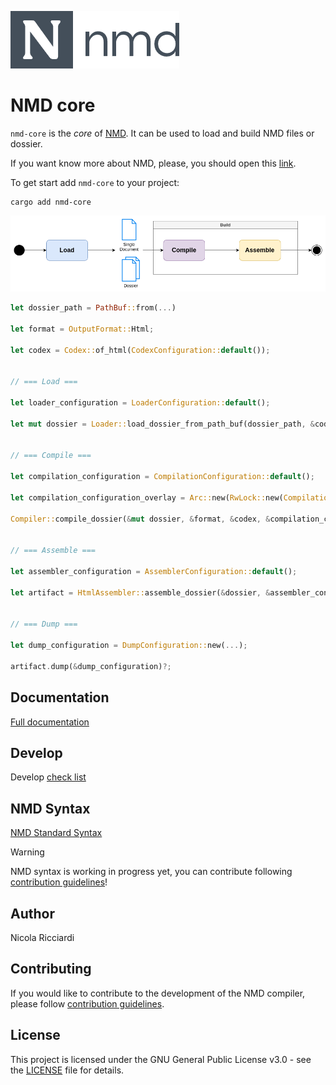 ![Logo](images/logo.png)

# NMD core

`nmd-core` is the *core* of [NMD](https://github.com/nricciardi/nmd). It can be used to load and build NMD files or dossier.

If you want know more about NMD, please, you should open this [link](https://github.com/nricciardi/nmd).

To get start add `nmd-core` to your project:

```shell
cargo add nmd-core
```

![](images/nmd-lifecycle.png)

```rust
let dossier_path = PathBuf::from(...)

let format = OutputFormat::Html;

let codex = Codex::of_html(CodexConfiguration::default());


// === Load ===

let loader_configuration = LoaderConfiguration::default();

let mut dossier = Loader::load_dossier_from_path_buf(dossier_path, &codex, &loader_configuration)?;


// === Compile ===

let compilation_configuration = CompilationConfiguration::default();

let compilation_configuration_overlay = Arc::new(RwLock::new(CompilationConfigurationOverLay::default()));

Compiler::compile_dossier(&mut dossier, &format, &codex, &compilation_configuration, compilation_configuration_overlay)?;


// === Assemble ===

let assembler_configuration = AssemblerConfiguration::default();

let artifact = HtmlAssembler::assemble_dossier(&dossier, &assembler_configuration)?;


// === Dump === 

let dump_configuration = DumpConfiguration::new(...);

artifact.dump(&dump_configuration)?;
```

## Documentation

[Full documentation](target/doc/nmd_core/index.html)

## Develop

Develop [check list](DEVELOP.md)

## NMD Syntax

[NMD Standard Syntax](NMD.md)

> [!WARNING]
> NMD syntax is working in progress yet, you can contribute following [contribution guidelines](CONTRIBUTING.md)!


## Author

Nicola Ricciardi

## Contributing

If you would like to contribute to the development of the NMD compiler, please follow [contribution guidelines](CONTRIBUTING.md).

## License

This project is licensed under the GNU General Public License v3.0 - see the [LICENSE](LICENSE) file for details.

